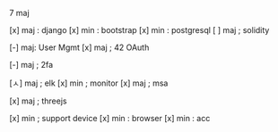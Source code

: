 7 maj 

[x] maj : django
[x] min : bootstrap
[x] min : postgresql
[ ] maj ; solidity

[-] maj: User Mgmt
[x] maj ; 42 OAuth

[-] maj ; 2fa

[ㅅ] maj ; elk
[x] min ; monitor
[x] maj ; msa

[x] maj ; threejs

[x] min ; support device
[x] min : browser
[x] min : acc

